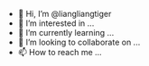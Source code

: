 - 👋 Hi, I’m @liangliangtiger
- 👀 I’m interested in ...
- 🌱 I’m currently learning ...
- 💞️ I’m looking to collaborate on ...
- 📫 How to reach me ...

<!---
liangliangtiger/liangliangtiger is a ✨ special ✨ repository because its `README.md` (this file) appears on your GitHub profile.
You can click the Preview link to take a look at your changes.
--->
